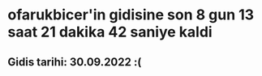 # ofarukbicer'in gidisine son 8 gun 13 saat 21 dakika 42 saniye kaldi

## Gidis tarihi: 30.09.2022 :(